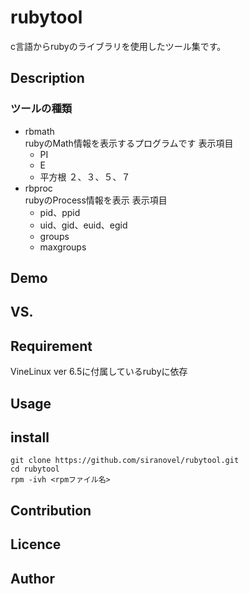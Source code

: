 rubytool
========
c言語からrubyのライブラリを使用したツール集です。

## Description ##
### ツールの種類 ###
* rbmath  
  rubyのMath情報を表示するプログラムです
  表示項目
  - PI
  - E
  - 平方根
    ２、３、５、７  
* rbproc  
  rubyのProcess情報を表示
  表示項目
  - pid、ppid
  - uid、gid、euid、egid
  - groups
  - maxgroups

## Demo ##

## VS. ##

## Requirement ##
VineLinux ver 6.5に付属しているrubyに依存

## Usage ##

## install ##
    git clone https://github.com/siranovel/rubytool.git  
    cd rubytool  
    rpm -ivh <rpmファイル名>  

## Contribution ##

## Licence ##

## Author ##
